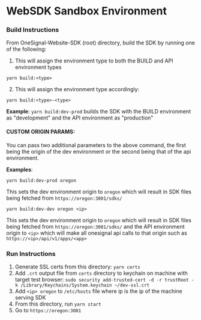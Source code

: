 # WebSDK Sandbox Environment
### Build Instructions
From OneSignal-Website-SDK (root) directory, build the SDK by running one of the following:
1. This will assign the environment type to both the BUILD and API environment types
```
yarn build:<type>
```
2. This will assign the environment type accordingly:
```
yarn build:<type>-<type>
```
**Example**: `yarn build:dev-prod` builds the SDK with the BUILD environment as "development" and the API environment as "production"

#### CUSTOM ORIGIN PARAMS: 
You can pass two additional parameters to the above command, the first being the origin of the dev environment or the second being that of the api environment.

**Examples**:
```
yarn build:dev-prod oregon
```
This sets the dev environment origin to `oregon` which will result in SDK files being fetched from `https://oregon:3001/sdks/`

```
yarn build:dev-dev oregon <ip>
```
This sets the dev environment origin to `oregon` which will result in SDK files being fetched from `https://oregon:3001/sdks/` and the API environment origin to `<ip>` which will make all onesignal api calls to that origin such as `https://<ip>/api/v1/apps/<app>`

### Run Instructions
1. Generate SSL certs from this directory: `yarn certs`
2. Add `.crt` output file from `certs` directory to keychain on machine with target test browser: `sudo security add-trusted-cert -d -r trustRoot -k /Library/Keychains/System.keychain ~/dev-ssl.crt`
3. Add `<ip> oregon` to `/etc/hosts` file where ip is the ip of the machine serving SDK
4. From this directory, run `yarn start`
5. Go to `https://oregon:3001`